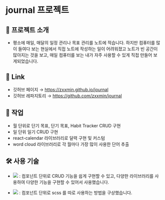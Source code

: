 # journal 프로젝트

## 📄 프로젝트 소개
- 평소에 매일, 매달의 일정 관리나 목표 관리를 노트에 적습니다.
하지만 컴퓨터를 많이 들여다 보는 현실에서 직접 노트에 작성하는 일이 어려워졌고 노트가 빈 공간이 많아지는 것을 보고,
매일 컴퓨터를 보는 내가 자주 사용할 수 있게 직접 만들어 보게되었습니다.

## 🔗 Link
- 깃허브 페이지 → https://zxxmin.github.io/journal
- 깃허브 레파지토리 → https://github.com/zxxmin/journal

## 🔧 작업
- 월 단위로 단기 목표, 단기 목표, Habit Tracker CRUD 구현
- 일 단위 일기 CRUD 구현
- react-calendar 라이브러리로 달력 구현 및 커스텀
- word cloud 라이브러리로 각 월마다 가장 많이 사용한 단어 추출

## 🛠️ 사용 기술
- <img src="https://img.shields.io/badge/React-61DBFB?style=flat-square&logo=react&logoColor=white"/> : 컴포넌트 단위로 CRUD 기능을 쉽게 구현할 수 있고, 다양한 라이브러리를 사용하여 다양한 기능을 구현할 수 있어서 사용했습니다.

- <img src="https://img.shields.io/badge/Sass-CD6799?style=flat-square&logo=sass&logoColor=white"/> : 컴포넌트 단위로 scss 를 따로 사용하는 방법을 구상했습니다.
